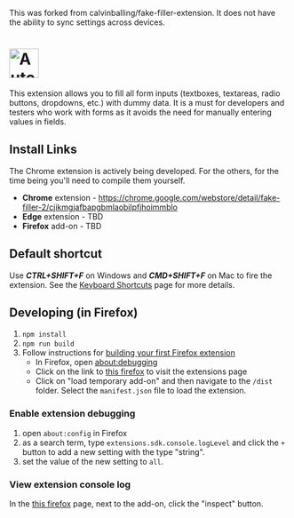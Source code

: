 This was forked from calvinballing/fake-filler-extension. It does not have the ability to sync settings across devices.

# <img src="public/images/logo.svg" height="53" alt="Auto Filler" title="Auto Filler" />

This extension allows you to fill all form inputs (textboxes, textareas, radio buttons, dropdowns, etc.) with dummy data. It is a must for developers and testers who work with forms as it avoids the need for manually entering values in fields.

## Install Links

The Chrome extension is actively being developed. For the others, for the time being you'll need to compile them yourself.

- **Chrome** extension - https://chrome.google.com/webstore/detail/fake-filler-2/cjikmgjafbapgbmlaobilpfjhoimmblo
- **Edge** extension - TBD
- **Firefox** add-on - TBD

## Default shortcut

Use **_CTRL+SHIFT+F_** on Windows and **_CMD+SHIFT+F_** on Mac to fire the extension. See the [Keyboard Shortcuts](https://github.com/calvinballing/fake-filler-extension/wiki/Keyboard-Shortcuts) page for more details.

## Developing (in Firefox)

1. `npm install`
1. `npm run build`
1. Follow instructions for [building your first Firefox extension](https://developer.mozilla.org/en-US/docs/Mozilla/Add-ons/WebExtensions/Your_first_WebExtension)
    * In Firefox, open [about:debugging](about:debugging)
    * Click on the link to [this firefox](about:debugging#/runtime/this-firefox) to visit the extensions page
    * Click on "load temporary add-on" and then navigate to the `/dist` folder. Select the `manifest.json` file to load the extension.

### Enable extension debugging

1. open `about:config` in Firefox
1. as a search term, type `extensions.sdk.console.logLevel` and click the `+` button to add a new setting with the type "string".
1. set the value of the new setting to `all`.

### View extension console log

In the [this firefox](about:debugging#/runtime/this-firefox) page, next to the add-on, click the "inspect" button.
